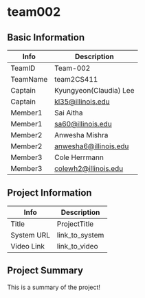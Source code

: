 # team002

## Basic Information

|   Info      |        Description     |
| ----------- | ---------------------- |
| TeamID      |        Team-002        |
| TeamName    |        team2CS411      |
| Captain     | Kyungyeon(Claudia) Lee |
| Captain     |     kl35@illinois.edu  |
| Member1     |        Sai Aitha       |
| Member1     |     sa60@illinois.edu  |
| Member2     |     Anwesha Mishra     |
| Member2     |  anwesha6@illinois.edu |
| Member3     |       Cole Herrmann    |
| Member3     |  colewh2@illinois.edu  |

## Project Information

|   Info      |        Description     |
| ----------- | ---------------------- |
|  Title      |       ProjectTitle     |
| System URL  |      link_to_system    |
| Video Link  |      link_to_video     |

## Project Summary

This is a summary of the project!

